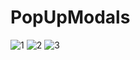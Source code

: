 # PopUpModals

![1](https://user-images.githubusercontent.com/78755964/192173027-9a46b51d-95fd-4708-849e-d2e9d3ac9522.PNG)
![2](https://user-images.githubusercontent.com/78755964/192173034-d4fc6536-badf-4003-96f8-c22ec89d0056.PNG)
![3](https://user-images.githubusercontent.com/78755964/192173035-7da63a46-1388-4f94-aca7-b1acd088fb71.PNG)
